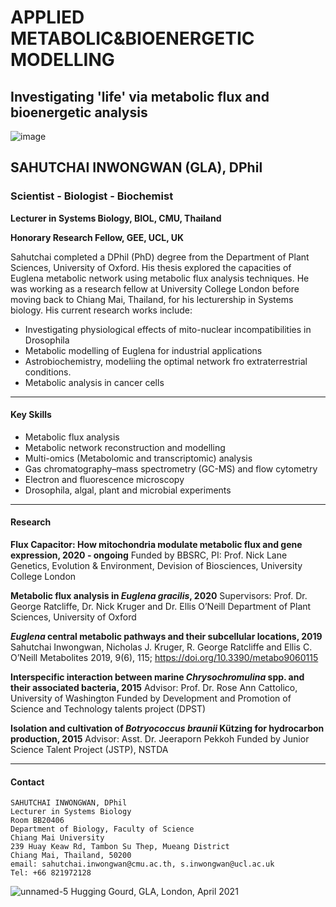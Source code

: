 # APPLIED METABOLIC&BIOENERGETIC MODELLING 

## Investigating 'life' via metabolic flux and bioenergetic analysis
![image](https://user-images.githubusercontent.com/77986547/167161108-23827563-6719-44b0-9f51-749c15a92c4b.png)

## **SAHUTCHAI INWONGWAN (GLA), DPhil**
### Scientist - Biologist - Biochemist

**Lecturer in Systems Biology, BIOL, CMU, Thailand**

**Honorary Research Fellow, GEE, UCL, UK**

Sahutchai completed a DPhil (PhD) degree from the Department of Plant Sciences, University of Oxford. 
His thesis explored the capacities of Euglena metabolic network using metabolic flux analysis techniques. 
He was working as a research fellow at University College London before moving back to Chiang Mai, Thailand, for his lecturership in Systems biology.
His current research works include: 
- Investigating physiological effects of mito-nuclear incompatibilities in Drosophila
- Metabolic modelling of Euglena for industrial applications
- Astrobiochemistry, modeliing the optimal network fro extraterrestrial conditions.  
- Metabolic analysis in cancer cells

---

#### Key Skills
- Metabolic flux analysis
- Metabolic network reconstruction and modelling 
- Multi-omics (Metabolomic and transcriptomic) analysis
- Gas chromatography–mass spectrometry (GC-MS) and flow cytometry
- Electron and fluorescence microscopy 
- Drosophila, algal, plant and microbial experiments

---

#### Research
**Flux Capacitor: How mitochondria modulate metabolic flux and gene expression, 2020 - ongoing**
Funded by BBSRC, PI: Prof. Nick Lane
Genetics, Evolution & Environment, Devision of Biosciences, University College London

**Metabolic flux analysis in *Euglena gracilis*, 2020** 
Supervisors: Prof. Dr. George Ratcliffe, Dr. Nick Kruger and Dr. Ellis O’Neill
Department of Plant Sciences, University of Oxford

***Euglena* central metabolic pathways and their subcellular locations, 2019**
Sahutchai Inwongwan, Nicholas J. Kruger, R. George Ratcliffe and Ellis C. O’Neill
Metabolites 2019, 9(6), 115; https://doi.org/10.3390/metabo9060115

**Interspecific interaction between marine *Chrysochromulina* spp. and their associated bacteria, 2015**
Advisor: Prof. Dr. Rose Ann Cattolico, University of Washington
Funded by Development and Promotion of Science and Technology talents project (DPST)

**Isolation and cultivation of *Botryococcus braunii* Kützing for hydrocarbon production, 2015**
Advisor: Asst. Dr. Jeeraporn Pekkoh 
Funded by Junior Science Talent Project (JSTP), NSTDA

---

#### Contact
```
SAHUTCHAI INWONGWAN, DPhil
Lecturer in Systems Biology
Room BB20406
Department of Biology, Faculty of Science
Chiang Mai University
239 Huay Keaw Rd, Tambon Su Thep, Mueang District
Chiang Mai, Thailand, 50200
email: sahutchai.inwongwan@cmu.ac.th, s.inwongwan@ucl.ac.uk
Tel: +66 821972128
```
![unnamed-5](https://user-images.githubusercontent.com/77986547/166148973-b247c06c-0b85-4042-a590-12fdbff6ca1e.jpg)
Hugging Gourd, GLA, London, April 2021
